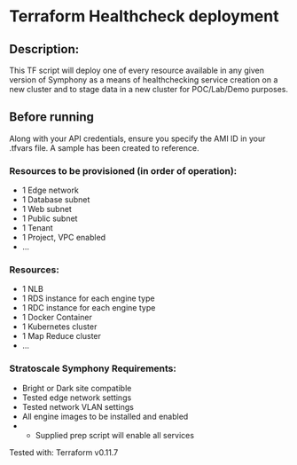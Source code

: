 # Terraform Healthcheck deployment

## Description:
This TF script will deploy one of every resource available in any given version of Symphony as a means of healthchecking service creation on a new cluster and to stage data in a new cluster for POC/Lab/Demo purposes.

## Before running
Along with your API credentials, ensure you specify the AMI ID in your .tfvars file. A sample has been created to reference. 

### Resources to be provisioned (in order of operation):
- 1 Edge network
- 1 Database subnet
- 1 Web subnet
- 1 Public subnet
- 1 Tenant
- 1 Project, VPC enabled
- ...

### Resources:
- 1 NLB
- 1 RDS instance for each engine type
- 1 RDC instance for each engine type
- 1 Docker Container
- 1 Kubernetes cluster
- 1 Map Reduce cluster
- ...

### Stratoscale Symphony Requirements:
- Bright or Dark site compatible 
- Tested edge network settings
- Tested network VLAN settings
- All engine images to be installed and enabled
- - Supplied prep script will enable all services

Tested with: Terraform v0.11.7